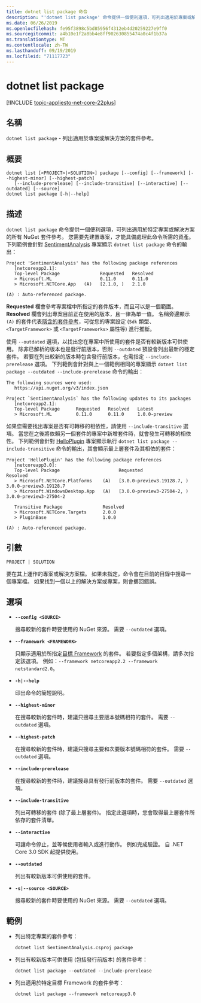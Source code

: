 ```yaml
---
title: dotnet list package 命令
description: "'dotnet list package' 命令提供一個便利選項，可列出適用於專案或解決方案的套件參考。"
ms.date: 06/26/2019
ms.openlocfilehash: fe95f3898c5bd85956f4312eb4d20259227e9ff0
ms.sourcegitcommit: a4b10e1f2a8bb4e8ff902630855474a0c4f1b37a
ms.translationtype: MT
ms.contentlocale: zh-TW
ms.lasthandoff: 09/19/2019
ms.locfileid: "71117723"
---
```

# <a name="dotnet-list-package"></a>dotnet list package

[!INCLUDE [topic-appliesto-net-core-22plus](../../../includes/topic-appliesto-net-core-22plus.md)]

## <a name="name"></a>名稱

`dotnet list package` - 列出適用於專案或解決方案的套件參考。

## <a name="synopsis"></a>概要

```dotnetcli
dotnet list [<PROJECT>|<SOLUTION>] package [--config] [--framework] [--highest-minor] [--highest-patch] 
   [--include-prerelease] [--include-transitive] [--interactive] [--outdated] [--source]
dotnet list package [-h|--help]
```

## <a name="description"></a>描述

`dotnet list package` 命令提供一個便利選項，可列出適用於特定專案或解決方案的所有 NuGet 套件參考。 您需要先建置專案，才能具備處理此命令所需的資產。 下列範例會針對 [SentimentAnalysis](https://github.com/dotnet/samples/tree/master/machine-learning/tutorials/SentimentAnalysis) 專案顯示 `dotnet list package` 命令的輸出：

```output
Project 'SentimentAnalysis' has the following package references
   [netcoreapp2.1]:
   Top-level Package               Requested   Resolved
   > Microsoft.ML                  0.11.0      0.11.0
   > Microsoft.NETCore.App   (A)   [2.1.0, )   2.1.0

(A) : Auto-referenced package.
```

**Requested** 欄會參考專案檔中所指定的套件版本，而且可以是一個範圍。 **Resolved** 欄會列出專案目前正在使用的版本，且一律為單一值。 名稱旁邊顯示 `(A)` 的套件代表[隱含的套件參考](csproj.md#implicit-package-references)，可從您的專案設定 (`Sdk` 類型、`<TargetFramework>` 或 `<TargetFrameworks>` 屬性等) 進行推斷。

使用 `--outdated` 選項，以找出您在專案中所使用的套件是否有較新版本可供使用。 除非已解析的版本也是發行前版本，否則 `--outdated` 預設會列出最新的穩定套件。 若要在列出較新的版本時包含發行前版本，也需指定 `--include-prerelease` 選項。 下列範例會針對與上一個範例相同的專案顯示 `dotnet list package --outdated --include-prerelease` 命令的輸出：

```output
The following sources were used:
   https://api.nuget.org/v3/index.json

Project `SentimentAnalysis` has the following updates to its packages
   [netcoreapp2.1]:
   Top-level Package      Requested   Resolved   Latest
   > Microsoft.ML         0.11.0      0.11.0     1.0.0-preview
```

如果您需要找出專案是否有可轉移的相依性，請使用 `--include-transitive` 選項。 當您在之後將依賴另一個套件的專案中新增套件時，就會發生可轉移的相依性。 下列範例會針對 [HelloPlugin](https://github.com/dotnet/samples/tree/master/core/extensions/AppWithPlugin/HelloPlugin) 專案顯示執行 `dotnet list package --include-transitive` 命令的輸出，其會顯示最上層套件及其相依的套件：

```output
Project 'HelloPlugin' has the following package references
   [netcoreapp3.0]:
   Top-level Package                      Requested                    Resolved
   > Microsoft.NETCore.Platforms    (A)   [3.0.0-preview3.19128.7, )   3.0.0-preview3.19128.7
   > Microsoft.WindowsDesktop.App   (A)   [3.0.0-preview3-27504-2, )   3.0.0-preview3-27504-2

   Transitive Package               Resolved
   > Microsoft.NETCore.Targets      2.0.0
   > PluginBase                     1.0.0

(A) : Auto-referenced package.
```

## <a name="arguments"></a>引數

`PROJECT | SOLUTION`

要在其上運作的專案或解決方案檔。 如果未指定，命令會在目前的目錄中搜尋一個專案檔。 如果找到一個以上的解決方案或專案，則會擲回錯誤。

## <a name="options"></a>選項

* **`--config <SOURCE>`**

  搜尋較新的套件時要使用的 NuGet 來源。 需要 `--outdated` 選項。

* **`--framework <FRAMEWORK>`**

  只顯示適用於所指定[目標 Framework](../../standard/frameworks.md) 的套件。 若要指定多個架構，請多次指定該選項。 例如：`--framework netcoreapp2.2 --framework netstandard2.0`。

* **`-h|--help`**

  印出命令的簡短說明。

* **`--highest-minor`**

  在搜尋較新的套件時，建議只搜尋主要版本號碼相符的套件。 需要 `--outdated` 選項。

* **`--highest-patch`**

  在搜尋較新的套件時，建議只搜尋主要和次要版本號碼相符的套件。 需要 `--outdated` 選項。

* **`--include-prerelease`**

  在搜尋較新的套件時，建議搜尋具有發行前版本的套件。 需要 `--outdated` 選項。

* **`--include-transitive`**

  列出可轉移的套件 (除了最上層套件)。 指定此選項時，您會取得最上層套件所依存的套件清單。

* **`--interactive`**

  可讓命令停止，並等候使用者輸入或進行動作。 例如完成驗證。 自 .NET Core 3.0 SDK 起提供使用。

* **`--outdated`**

  列出有較新版本可供使用的套件。

* **`-s|--source <SOURCE>`**

  搜尋較新的套件時要使用的 NuGet 來源。 需要 `--outdated` 選項。

## <a name="examples"></a>範例

* 列出特定專案的套件參考：

  ```dotnetcli
  dotnet list SentimentAnalysis.csproj package
  ```

* 列出有較新版本可供使用 (包括發行前版本) 的套件參考：

  ```dotnetcli
  dotnet list package --outdated --include-prerelease
  ```

* 列出適用於特定目標 Framework 的套件參考：

  ```dotnetcli
  dotnet list package --framework netcoreapp3.0
  ```
